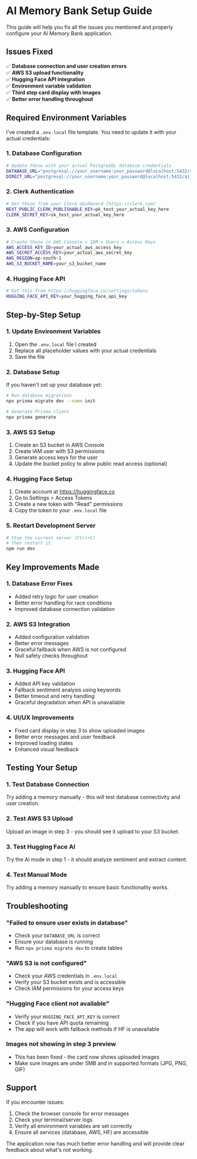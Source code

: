 # AI Memory Bank Setup Guide

This guide will help you fix all the issues you mentioned and properly configure your AI Memory Bank application.

## Issues Fixed

✅ **Database connection and user creation errors**  
✅ **AWS S3 upload functionality**  
✅ **Hugging Face API integration**  
✅ **Environment variable validation**  
✅ **Third step card display with images**  
✅ **Better error handling throughout**  

## Required Environment Variables

I've created a `.env.local` file template. You need to update it with your actual credentials:

### 1. Database Configuration
```bash
# Update these with your actual PostgreSQL database credentials
DATABASE_URL="postgresql://your_username:your_password@localhost:5432/ai_memory_bank?schema=public"
DIRECT_URL="postgresql://your_username:your_password@localhost:5432/ai_memory_bank?schema=public"
```

### 2. Clerk Authentication
```bash
# Get these from your Clerk dashboard (https://clerk.com)
NEXT_PUBLIC_CLERK_PUBLISHABLE_KEY=pk_test_your_actual_key_here
CLERK_SECRET_KEY=sk_test_your_actual_key_here
```

### 3. AWS Configuration
```bash
# Create these in AWS Console > IAM > Users > Access Keys
AWS_ACCESS_KEY_ID=your_actual_aws_access_key
AWS_SECRET_ACCESS_KEY=your_actual_aws_secret_key
AWS_REGION=ap-south-1
AWS_S3_BUCKET_NAME=your_s3_bucket_name
```

### 4. Hugging Face API
```bash
# Get this from https://huggingface.co/settings/tokens
HUGGING_FACE_API_KEY=your_hugging_face_api_key
```

## Step-by-Step Setup

### 1. Update Environment Variables

1. Open the `.env.local` file I created
2. Replace all placeholder values with your actual credentials
3. Save the file

### 2. Database Setup

If you haven't set up your database yet:

```bash
# Run database migrations
npx prisma migrate dev --name init

# Generate Prisma client
npx prisma generate
```

### 3. AWS S3 Setup

1. Create an S3 bucket in AWS Console
2. Create IAM user with S3 permissions
3. Generate access keys for the user
4. Update the bucket policy to allow public read access (optional)

### 4. Hugging Face Setup

1. Create account at https://huggingface.co
2. Go to Settings > Access Tokens
3. Create a new token with "Read" permissions
4. Copy the token to your `.env.local` file

### 5. Restart Development Server

```bash
# Stop the current server (Ctrl+C)
# Then restart it
npm run dev
```

## Key Improvements Made

### 1. Database Error Fixes
- Added retry logic for user creation
- Better error handling for race conditions
- Improved database connection validation

### 2. AWS S3 Integration
- Added configuration validation
- Better error messages
- Graceful fallback when AWS is not configured
- Null safety checks throughout

### 3. Hugging Face API
- Added API key validation
- Fallback sentiment analysis using keywords
- Better timeout and retry handling
- Graceful degradation when API is unavailable

### 4. UI/UX Improvements
- Fixed card display in step 3 to show uploaded images
- Better error messages and user feedback
- Improved loading states
- Enhanced visual feedback

## Testing Your Setup

### 1. Test Database Connection
Try adding a memory manually - this will test database connectivity and user creation.

### 2. Test AWS S3 Upload
Upload an image in step 3 - you should see it upload to your S3 bucket.

### 3. Test Hugging Face AI
Try the AI mode in step 1 - it should analyze sentiment and extract content.

### 4. Test Manual Mode
Try adding a memory manually to ensure basic functionality works.

## Troubleshooting

### "Failed to ensure user exists in database"
- Check your `DATABASE_URL` is correct
- Ensure your database is running
- Run `npx prisma migrate dev` to create tables

### "AWS S3 is not configured"
- Check your AWS credentials in `.env.local`
- Verify your S3 bucket exists and is accessible
- Check IAM permissions for your access keys

### "Hugging Face client not available"
- Verify your `HUGGING_FACE_API_KEY` is correct
- Check if you have API quota remaining
- The app will work with fallback methods if HF is unavailable

### Images not showing in step 3 preview
- This has been fixed - the card now shows uploaded images
- Make sure images are under 5MB and in supported formats (JPG, PNG, GIF)

## Support

If you encounter issues:

1. Check the browser console for error messages
2. Check your terminal/server logs
3. Verify all environment variables are set correctly
4. Ensure all services (database, AWS, HF) are accessible

The application now has much better error handling and will provide clear feedback about what's not working.
